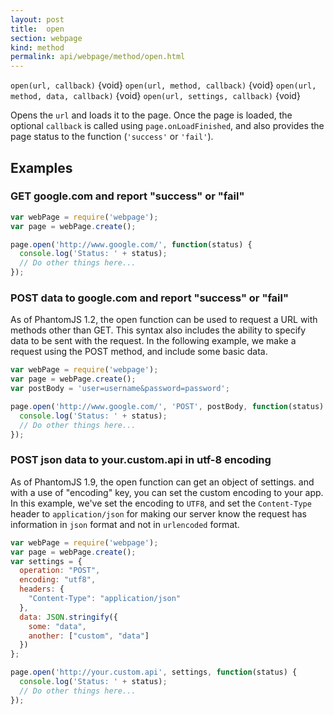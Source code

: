 ```yaml
---
layout: post
title:  open
section: webpage
kind: method
permalink: api/webpage/method/open.html
---
```


`open(url, callback)` {void}
`open(url, method, callback)` {void}
`open(url, method, data, callback)` {void}
`open(url, settings, callback)` {void}

Opens the `url` and loads it to the page. Once the page is loaded, the optional `callback` is called using `page.onLoadFinished`, and also provides the page status to the function (`'success'` or `'fail'`).

## Examples

### GET google.com and report "success" or "fail"

```javascript
var webPage = require('webpage');
var page = webPage.create();

page.open('http://www.google.com/', function(status) {
  console.log('Status: ' + status);
  // Do other things here...
});
```

### POST data to google.com and report "success" or "fail"

As of PhantomJS 1.2, the open function can be used to request a URL with methods other than GET. This syntax also includes the ability to specify data to be sent with the request. In the following example, we make a request using the POST method, and include some basic data.

```javascript
var webPage = require('webpage');
var page = webPage.create();
var postBody = 'user=username&password=password';

page.open('http://www.google.com/', 'POST', postBody, function(status) {
  console.log('Status: ' + status);
  // Do other things here...
});
```

### POST json data to your.custom.api in utf-8 encoding
As of PhantomJS 1.9, the open function can get an object of settings. and with a use of "encoding" key, you can set the custom encoding to your app.
In this example, we've set the encoding to `UTF8`, and set the `Content-Type` header to `application/json` for making our server know the request has information in `json` format and not in `urlencoded` format.

```javascript
var webPage = require('webpage');
var page = webPage.create();
var settings = {
  operation: "POST",
  encoding: "utf8",
  headers: {
    "Content-Type": "application/json"
  },
  data: JSON.stringify({
    some: "data",
    another: ["custom", "data"]
  })
};

page.open('http://your.custom.api', settings, function(status) {
  console.log('Status: ' + status);
  // Do other things here...
});
```






